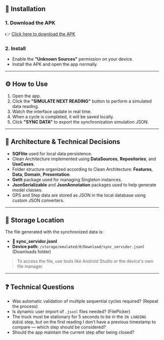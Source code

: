 ## 📲 Installation

### 1. Download the APK

👉 [Click here to download the APK](https://drive.google.com/drive/folders/1bRJv8ULnhuA4ipXgMyQsnbOYu9P0fxIq)

### 2. Install

- Enable the **"Unknown Sources"** permission on your device.
- Install the APK and open the app normally.

---

## ⚙️ How to Use

1. Open the app.
2. Click the **"SIMULATE NEXT READING"** button to perform a simulated data reading.
3. Watch the interface update in real time.
4. When a cycle is completed, it will be saved locally.
5. Click **"SYNC DATA"** to export the synchronization simulation JSON.

---

## 🧠 Architecture & Technical Decisions

- **SQFlite** used for local data persistence.
- Clean Architecture implemented using **DataSources**, **Repositories**, and **UseCases**.
- Folder structure organized according to Clean Architecture: **Features**, **Data**, **Domain**, **Presentation**.
- **GetIt** package used for managing Singleton instances.
- **JsonSerializable** and **JsonAnnotation** packages used to help generate model classes.
- GPS and Step data are stored as JSON in the local database using custom JSON converters.

---

## 💾 Storage Location

The file generated with the synchronized data is:

- **📁 sync_servidor.jsonl**
- **Device path:** `/storage/emulated/0/Download/sync_servidor.jsonl` (Downloads folder)

> To access the file, use tools like Android Studio or the device's own file manager.

---

## ❓ Technical Questions

- Was automatic validation of multiple sequential cycles required? (Repeat the process)
- Is dynamic user import of `.jsonl` files needed? (FilePicker)
- The truck must be stationary for 5 seconds to be in the `IN LOADING QUEUE` step, but on the first reading I don’t have a previous timestamp to compare — which step should be considered?
- Should the app maintain the current step after being closed?
